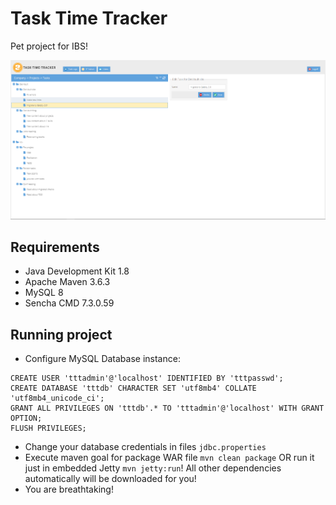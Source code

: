 # Task Time Tracker

Pet project for IBS!

![Screenshot](screenshot.PNG?raw=true "Screenshot")

## Requirements
 - Java Development Kit 1.8
 - Apache Maven 3.6.3
 - MySQL 8
 - Sencha CMD 7.3.0.59

## Running project
- Configure MySQL Database instance:
```mysql
CREATE USER 'tttadmin'@'localhost' IDENTIFIED BY 'tttpasswd';
CREATE DATABASE 'tttdb' CHARACTER SET 'utf8mb4' COLLATE 'utf8mb4_unicode_ci';
GRANT ALL PRIVILEGES ON 'tttdb'.* TO 'tttadmin'@'localhost' WITH GRANT OPTION;
FLUSH PRIVILEGES;
```
- Change your database credentials in files ``jdbc.properties``
- Execute maven goal for package WAR file ```mvn clean package``` OR run it just in embedded Jetty ```mvn jetty:run```! All other dependencies automatically will be downloaded for you!
- You are breathtaking!

